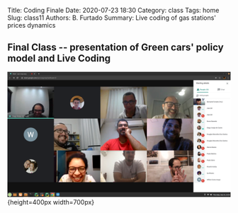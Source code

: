 Title: Coding Finale
Date: 2020-07-23 18:30
Category: class
Tags: home
Slug: class11
Authors: B. Furtado
Summary: Live coding of gas stations' prices dynamics

## Final Class -- presentation of Green cars' policy model and Live Coding

![a phantom image](images/class_final.png){height=400px width=700px}

